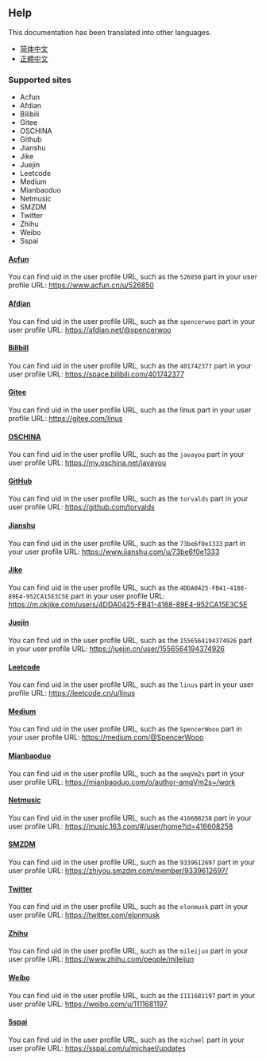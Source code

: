 ## Help

This documentation has been translated into other languages.
- [简体中文](/docs/help_zh-Hans.html)
- [正體中文](/docs/help_zh-Hant.html)

### Supported sites
- Acfun
- Afdian
- Bilibili
- Gitee
- OSCHINA
- Github
- Jianshu
- Jike
- Juejin
- Leetcode
- Medium
- Mianbaoduo
- Netmusic
- SMZDM
- Twitter
- Zhihu
- Weibo
- Sspai

#### [Acfun](https://www.acfun.cn)
You can find uid in the user profile URL, such as the `526850` part in your user profile URL: https://www.acfun.cn/u/526850

#### [Afdian](https://afdian.net)
You can find uid in the user profile URL, such as the `spencerwoo` part in your user profile URL: https://afdian.net/@spencerwoo

#### [Billbill](https://www.bilibili.com)
You can find uid in the user profile URL, such as the `401742377` part in your user profile URL: https://space.bilibili.com/401742377

#### [Gitee](https://gitee.com/)
You can find uid in the user profile URL, such as the linus part in your user profile URL: https://gitee.com/linus

#### [OSCHINA](https://oschina.net)
You can find uid in the user profile URL, such as the `javayou` part in your user profile URL: https://my.oschina.net/javayou

#### [GitHub](https://github.com/)
You can find uid in the user profile URL, such as the `torvalds` part in your user profile URL: https://github.com/torvalds

#### [Jianshu](https://www.jianshu.com/)
You can find uid in the user profile URL, such as the `73be6f0e1333` part in your user profile URL: https://www.jianshu.com/u/73be6f0e1333

#### [Jike](https://m.okjike.com/)
You can find uid in the user profile URL, such as the `4DDA0425-FB41-4188-89E4-952CA15E3C5E` part in your user profile URL: https://m.okjike.com/users/4DDA0425-FB41-4188-89E4-952CA15E3C5E

#### [Juejin](https://juejin.cn/)
You can find uid in the user profile URL, such as the `1556564194374926` part in your user profile URL: https://juejin.cn/user/1556564194374926

#### [Leetcode](https://leetcode.cn/)
You can find uid in the user profile URL, such as the `linus` part in your user profile URL: https://leetcode.cn/u/linus

#### [Medium](https://medium.com/)
You can find uid in the user profile URL, such as the `SpencerWooo` part in your user profile URL: https://medium.com/@SpencerWooo

#### [Mianbaoduo](https://mianbaoduo.com/)
You can find uid in the user profile URL, such as the `amqVm2s` part in your user profile URL: https://mianbaoduo.com/o/author-amqVm2s=/work

#### [Netmusic](https://music.163.com/)
You can find uid in the user profile URL, such as the `416608258` part in your user profile URL: https://music.163.com/#/user/home?id=416608258

#### [SMZDM](https://www.smzdm.com/)
You can find uid in the user profile URL, such as the `9339612697` part in your user profile URL: https://zhiyou.smzdm.com/member/9339612697/

#### [Twitter](https://twitter.com/)
You can find uid in the user profile URL, such as the `elonmusk` part in your user profile URL: https://twitter.com/elonmusk

#### [Zhihu](https://www.zhihu.com/)
You can find uid in the user profile URL, such as the `mileijun` part in your user profile URL: https://www.zhihu.com/people/mileijun

#### [Weibo](https://weibo.com/)
You can find uid in the user profile URL, such as the `1111681197` part in your user profile URL: https://weibo.com/u/1111681197

#### [Sspai](https://sspai.com/)
You can find uid in the user profile URL, such as the `michael` part in your user profile URL: https://sspai.com/u/michael/updates
